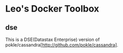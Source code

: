 # Leo's Docker Toolbox
## dse
This is a DSE(Datastax Enterprise) version of pokle/cassandra[http://github.com/pokle/cassandra].
